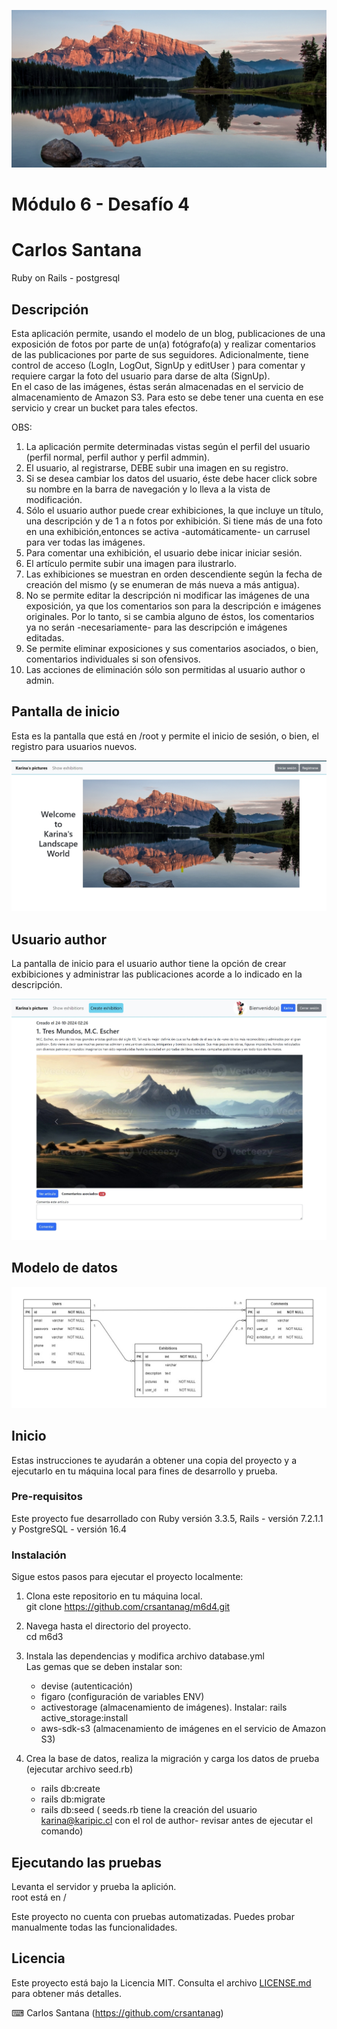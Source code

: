 ![Banner](banner.jpg)  

# Módulo 6 - Desafío 4
# Carlos Santana

Ruby on Rails - postgresql

## Descripción

Esta aplicación permite, usando el modelo de un blog, publicaciones de una exposición de fotos por parte de un(a) fotógrafo(a) y realizar comentarios de las publicaciones por parte de sus seguidores. Adicionalmente, tiene control de acceso (LogIn, LogOut, SignUp y editUser ) para comentar y requiere cargar la foto del usuario para darse de alta (SignUp).  
En el caso de las imágenes, éstas serán almacenadas en el servicio de almacenamiento de Amazon S3. Para esto se debe tener una cuenta en ese servicio y crear un bucket para tales efectos.  
  
OBS:  
   1. La aplicación permite determinadas vistas según el perfil del usuario (perfil normal, perfil author y perfil admmin).  
   2. El usuario, al registrarse, DEBE subir una imagen en su registro.  
   3. Si se desea cambiar los datos del usuario, éste debe hacer click sobre su nombre en la barra de navegación y lo lleva a la vista de modificación.  
   4. Sólo el usuario author puede crear exhibiciones, la que incluye un título, una descripción y de 1 a n fotos por exhibición. Si tiene más de una foto en una exhibición,entonces se activa -automáticamente- un carrusel para ver todas las imágenes.  
   5. Para comentar una exhibición, el usuario debe inicar iniciar sesión.  
   6. El artículo permite subir una imagen para ilustrarlo.  
   7. Las exhibiciones se muestran en orden descendiente según la fecha de creación del mismo (y se enumeran de más nueva a más antigua).  
   8. No se permite editar la descripción ni modificar las imágenes de una exposición, ya que los comentarios son para la descripción e imágenes originales. Por lo tanto, si se cambia alguno de éstos, los comentarios ya no serán -necesariamente- para las descripción e imágenes editadas.  
   10. Se permite eliminar exposiciones y sus comentarios asociados, o bien, comentarios individuales si son ofensivos.
   11. Las acciones de eliminación sólo son permitidas al usuario author o admin.  
  
## Pantalla de inicio  
Esta es la pantalla que está en /root y permite el inicio de sesión, o bien, el registro para usuarios nuevos.  
  
![Usuario](screen1.jpg)  
  
## Usuario author  
  
La pantalla de inicio para el usuario author tiene la opción de crear exbibiciones y administrar las publicaciones acorde a lo indicado en la descripción.  
  
![Author](screen2.jpg)  
  
## Modelo de datos  
  
![Modelo](modelo.jpg)
  
## Inicio
  
Estas instrucciones te ayudarán a obtener una copia del proyecto y a ejecutarlo en tu máquina local para fines de desarrollo y prueba.

### Pre-requisitos
  
Este proyecto fue desarrollado con Ruby versión 3.3.5, Rails - versión 7.2.1.1 y PostgreSQL - versión 16.4

### Instalación
  
Sigue estos pasos para ejecutar el proyecto localmente:
  
1. Clona este repositorio en tu máquina local.  
git clone https://github.com/crsantanag/m6d4.git  
  
2. Navega hasta el directorio del proyecto.  
cd m6d3  
  
3. Instala las dependencias y modifica archivo database.yml  
Las gemas que se deben instalar son:   
   - devise (autenticación)
   - figaro (configuración de variables ENV)  
   - activestorage (almacenamiento de imágenes). Instalar: rails active_storage:install  
   - aws-sdk-s3 (almacenamiento de imágenes en el servicio de Amazon S3)
  
4. Crea la base de datos, realiza la migración y carga los datos de prueba (ejecutar archivo seed.rb)  
    - rails db:create  
    - rails db:migrate  
    - rails db:seed ( seeds.rb tiene la creación del usuario karina@karipic.cl con el rol de author- revisar antes de ejecutar el comando)  
  
## Ejecutando las pruebas
Levanta el servidor y prueba la aplición.  
root está en /  
  
Este proyecto no cuenta con pruebas automatizadas. Puedes probar manualmente todas las funcionalidades.  
  
## Licencia  
  
Este proyecto está bajo la Licencia MIT. Consulta el archivo [LICENSE.md](LICENSE.md) para obtener más detalles.  
  
⌨ ️Carlos Santana (https://github.com/crsantanag)